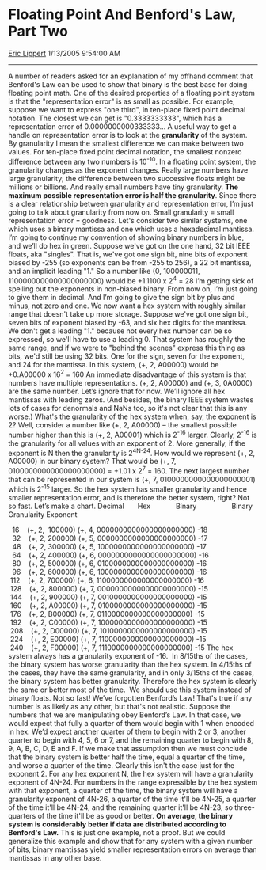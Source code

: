 <div id="page">

# Floating Point And Benford's Law, Part Two

[Eric Lippert](https://social.msdn.microsoft.com/profile/Eric%20Lippert) 1/13/2005 9:54:00 AM

-----

<div id="content">

A number of readers asked for an explanation of my offhand comment that Benford's Law can be used to show that binary is the best base for doing floating point math. One of the desired properties of a floating point system is that the "representation error" is as small as possible. For example, suppose we want to express "one third", in ten-place fixed point decimal notation. The closest we can get is "0.3333333333", which has a representation error of 0.0000000000333333… A useful way to get a handle on representation error is to look at the **granularity** of the system. By granularity I mean the smallest difference we can make between two values. For ten-place fixed point decimal notation, the smallest nonzero difference between any two numbers is 10<sup>-10</sup>. In a floating point system, the granularity changes as the exponent changes. Really large numbers have large granularity; the difference between two successive floats might be millions or billions. And really small numbers have tiny granularity. **The maximum possible representation error is half the granularity**. Since there is a clear relationship between granularity and representation error, I’m just going to talk about granularity from now on. Small granularity = small representation error = goodness. Let's consider two similar systems, one which uses a binary mantissa and one which uses a hexadecimal mantissa. I’m going to continue my convention of showing binary numbers in blue, and we’ll do hex in green. Suppose we've got on the one hand, 32 bit IEEE floats, aka "singles". That is, we've got one sign bit, nine bits of exponent biased by -255 (so exponents can be from -255 to 256), a 22 bit mantissa, and an implicit leading "1." So a number like (0, 100000011, 1100000000000000000000) would be +1.1100 x 2<sup>4</sup> = 28 I’m getting sick of spelling out the exponents in non-biased binary. From now on, I’m just going to give them in decimal. And I’m going to give the sign bit by plus and minus, not zero and one. We now want a hex system with roughly similar range that doesn't take up more storage. Suppose we've got one sign bit, seven bits of exponent biased by -63, and six hex digits for the mantissa. We don't get a leading "1." because not every hex number can be so expressed, so we'll have to use a leading 0. That system has roughly the same range, and if we were to "behind the scenes" express this thing as bits, we'd still be using 32 bits. One for the sign, seven for the exponent, and 24 for the mantissa. In this system, (+, 2, A00000) would be +0.A00000 x 16<sup>2</sup> = 160 An immediate disadvantage of this system is that numbers have multiple representations. (+, 2, A00000) and (+, 3, 0A0000) are the same number. Let’s ignore that for now. We’ll ignore all hex mantissas with leading zeros. (And besides, the binary IEEE system wastes lots of cases for denormals and NaNs too, so it's not clear that this is any worse.) What's the granularity of the hex system when, say, the exponent is 2? Well, consider a number like (+, 2, A00000) – the smallest possible number higher than this is (+, 2, A00001) which is 2<sup>-16</sup> larger. Clearly, 2<sup>-16</sup> is the granularity for all values with an exponent of 2. More generally, if the exponent is N then the granularity is 2<sup>4N-24</sup>. How would we represent (+, 2, A00000) in our binary system? That would be (+, 7, 0100000000000000000000) = +1.01 x 2<sup>7</sup> = 160. The next largest number that can be represented in our system is (+, 7, 0100000000000000000001) which is 2<sup>-15</sup> larger. So the hex system has smaller granularity and hence smaller representation error, and is therefore the better system, right? Not so fast. Let’s make a chart. Decimal       Hex             Binary                  Binary Granularity Exponent  
  
  16    (+, 2,  100000) (+, 4, 0000000000000000000000) -18  
  32    (+, 2, 200000) (+, 5, 0000000000000000000000) -17  
  48    (+, 2, 300000) (+, 5, 1000000000000000000000) -17  
  64    (+, 2, 400000) (+, 6, 0000000000000000000000) -16  
  80    (+, 2, 500000) (+, 6, 0100000000000000000000) -16  
  96    (+, 2, 600000) (+, 6, 1000000000000000000000) -16  
 112    (+, 2, 700000) (+, 6, 1100000000000000000000) -16  
 128    (+, 2, 800000) (+, 7, 0000000000000000000000) -15  
 144    (+, 2, 900000) (+, 7, 0010000000000000000000) -15  
 160    (+, 2, A00000) (+, 7, 0100000000000000000000) -15  
 176    (+, 2, B00000) (+, 7, 0110000000000000000000) -15  
 192    (+, 2, C00000) (+, 7, 1000000000000000000000) -15  
 208    (+, 2, D00000) (+, 7, 1010000000000000000000) -15  
 224    (+, 2, E00000) (+, 7, 1100000000000000000000) -15  
 240    (+, 2, F00000) (+, 7, 1110000000000000000000) -15 The hex system always has a granularity exponent of -16.  In 8/15ths of the cases, the binary system has worse granularity than the hex system. In 4/15ths of the cases, they have the same granularity, and in only 3/15ths of the cases, the binary system has better granularity. Therefore the hex system is clearly the same or better most of the time.  We should use this system instead of binary floats. Not so fast\! We’ve forgotten Benford’s Law\! That's true if any number is as likely as any other, but that's not realistic. Suppose the numbers that we are manipulating obey Benford’s Law. In that case, we would expect that fully a quarter of them would begin with 1 when encoded in hex. We’d expect another quarter of them to begin with 2 or 3, another quarter to begin with 4, 5, 6 or 7, and the remaining quarter to begin with 8, 9, A, B, C, D, E and F. If we make that assumption then we must conclude that the binary system is better half the time, equal a quarter of the time, and worse a quarter of the time. Clearly this isn't the case just for the exponent 2. For any hex exponent N, the hex system will have a granularity exponent of 4N-24. For numbers in the range expressible by the hex system with that exponent, a quarter of the time, the binary system will have a granularity exponent of 4N-26, a quarter of the time it'll be 4N-25, a quarter of the time it'll be 4N-24, and the remaining quarter it'll be 4N-23, so three-quarters of the time it'll be as good or better. **On average, the binary system is considerably better if data are distributed according to Benford's Law.** This is just one example, not a proof. But we could generalize this example and show that for any system with a given number of bits, binary mantissas yield smaller representation errors on average than mantissas in any other base.

</div>

</div>

